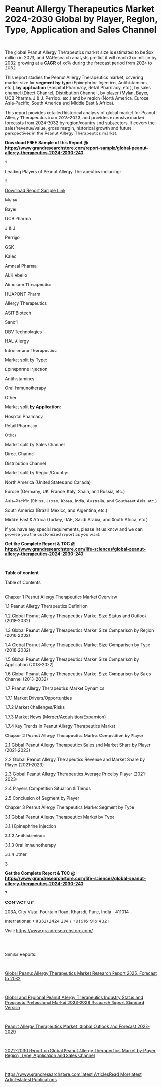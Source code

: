 <h1>Peanut Allergy Therapeutics Market 2024-2030 Global by Player, Region, Type, Application and Sales Channel</h1><br/><p>The global Peanut Allergy Therapeutics market size is estimated to be $xx million in 2023, and MAResearch analysts predict it will reach $xx million by 2032, growing at a <strong>CAGR</strong> of xx% during the forecast period from 2024 to 2032.</p>
 
 
 
 <p>This report studies the Peanut Allergy Therapeutics market, covering market size for <strong>segment by type</strong> (Epinephrine Injection, Antihistamines, etc.), <strong>by application</strong> (Hospital Pharmacy, Retail Pharmacy, etc.), by sales channel (Direct Channel, Distribution Channel), by player (Mylan, Bayer, UCB Pharma, J & J, Perrigo, etc.) and by region (North America, Europe, Asia-Pacific, South America and Middle East & Africa).</p>
 
 
 
 <p>This report provides detailed historical analysis of global market for Peanut Allergy Therapeutics from 2018-2023, and provides extensive market forecasts from 2024-2032 by region/country and subsectors. It covers the sales/revenue/value, gross margin, historical growth and future perspectives in the Peanut Allergy Therapeutics market.</p>
 
 
 
 <div><b>Download FREE Sample of this Report @ <a href="https://www.grandresearchstore.com/report-sample/global-peanut-allergy-therapeutics-2024-2030-240">https://www.grandresearchstore.com/report-sample/global-peanut-allergy-therapeutics-2024-2030-240</a></b></div>
 
 
 
 <p>? </p>
 
 
 
 <p>Leading Players of Peanut Allergy Therapeutics including:</p>
 
 
 
 <p>? </p>
 
 
 
 <p><a href="https://www.grandresearchstore.com/mr-admin/report-sample/global-peanut-allergy-therapeutics-2024-2030-240">Download Report Sample Link</a></p>
 
 
 
 <p>Mylan</p>
 
 
 
 <p>Bayer</p>
 
 
 
 <p>UCB Pharma</p>
 
 
 
 <p>J & J</p>
 
 
 
 <p>Perrigo</p>
 
 
 
 <p>GSK</p>
 
 
 
 <p>Kaleo</p>
 
 
 
 <p>Amneal Pharma</p>
 
 
 
 <p>ALK Abello</p>
 
 
 
 <p>Aimmune Therapeutics</p>
 
 
 
 <p>HUAPONT Pharm</p>
 
 
 
 <p>Allergy Therapeutics</p>
 
 
 
 <p>ASIT Biotech</p>
 
 
 
 <p>Sanofi</p>
 
 
 
 <p>DBV Technologies</p>
 
 
 
 <p>HAL Allergy</p>
 
 
 
 <p>Intrommune Therapeutics</p>
 
 
 
 <p>Market split by Type:</p>
 
 
 
 <p>Epinephrine Injection</p>
 
 
 
 <p>Antihistamines</p>
 
 
 
 <p>Oral Immunotherapy</p>
 
 
 
 <p>Other</p>
 
 
 
 <p>Market split <strong>by Application</strong>:</p>
 
 
 
 <p>Hospital Pharmacy</p>
 
 
 
 <p>Retail Pharmacy</p>
 
 
 
 <p>Other</p>
 
 
 
 <p>Market split by Sales Channel:</p>
 
 
 
 <p>Direct Channel</p>
 
 
 
 <p>Distribution Channel</p>
 
 
 
 <p>Market split by Region/Country:</p>
 
 
 
 <p>North America (United States and Canada)</p>
 
 
 
 <p>Europe (Germany, UK, France, Italy, Spain, and Russia, etc.)</p>
 
 
 
 <p>Asia-Pacific (China, Japan, Korea, India, Australia, and Southeast Asia, etc.)</p>
 
 
 
 <p>South America (Brazil, Mexico, and Argentina, etc.)</p>
 
 
 
 <p>Middle East & Africa (Turkey, UAE, Saudi Arabia, and South Africa, etc.)</p>
 
 
 
 <p>If you have any special requirements, please let us know and we can provide you the customized report as you want.</p>
 
 
 
 <div><b>Get the Complete Report & TOC @ <a href="https://www.grandresearchstore.com/life-sciences/global-peanut-allergy-therapeutics-2024-2030-240">https://www.grandresearchstore.com/life-sciences/global-peanut-allergy-therapeutics-2024-2030-240</a></b></div>
 
 
 
 <p><br />
 
 <b>Table of content</b></p>
 
 
 
 <p>Table of Contents<br />
 
 <br />
 
 Chapter 1 Peanut Allergy Therapeutics Market Overview<br />
 
 1.1 Peanut Allergy Therapeutics Definition<br />
 
 1.2 Global Peanut Allergy Therapeutics Market Size Status and Outlook (2018-2032)<br />
 
 1.3 Global Peanut Allergy Therapeutics Market Size Comparison by Region (2018-2032)<br />
 
 1.4 Global Peanut Allergy Therapeutics Market Size Comparison by Type (2018-2032)<br />
 
 1.5 Global Peanut Allergy Therapeutics Market Size Comparison by Application (2018-2032)<br />
 
 1.6 Global Peanut Allergy Therapeutics Market Size Comparison by Sales Channel (2018-2032)<br />
 
 1.7 Peanut Allergy Therapeutics Market Dynamics<br />
 
 1.7.1 Market Drivers/Opportunities<br />
 
 1.7.2 Market Challenges/Risks<br />
 
 1.7.3 Market News (Merger/Acquisition/Expansion)<br />
 
 1.7.4 Key Trends in Peanut Allergy Therapeutics Market<br />
 
 Chapter 2 Peanut Allergy Therapeutics Market Competition by Player<br />
 
 2.1 Global Peanut Allergy Therapeutics Sales and Market Share by Player (2021-2023)<br />
 
 2.2 Global Peanut Allergy Therapeutics Revenue and Market Share by Player (2021-2023)<br />
 
 2.3 Global Peanut Allergy Therapeutics Average Price by Player (2021-2023)<br />
 
 2.4 Players Competition Situation & Trends<br />
 
 2.5 Conclusion of Segment by Player<br />
 
 Chapter 3 Peanut Allergy Therapeutics Market Segment by Type<br />
 
 3.1 Global Peanut Allergy Therapeutics Market by Type<br />
 
 3.1.1 Epinephrine Injection<br />
 
 3.1.2 Antihistamines<br />
 
 3.1.3 Oral Immunotherapy<br />
 
 3.1.4 Other<br />
 
 3</p>
 
 
 
 <div><b>Get the Complete Report & TOC @ <a href="https://www.grandresearchstore.com/life-sciences/global-peanut-allergy-therapeutics-2024-2030-240">https://www.grandresearchstore.com/life-sciences/global-peanut-allergy-therapeutics-2024-2030-240</a></b></div>
 
 
 
 <p>? </p>
 
 
 
 <p><b>CONTACT US:</b><br />
 
 203A, City Vista, Fountain Road, Kharadi, Pune, India - 411014<br />
 
 International: +1(332) 2424 294 / +91 916-916-4321<br />
 
 Visit: <a href="https://www.grandresearchstore.com/">https://www.grandresearchstore.com/</a><br />
 
 <br />
 
 <br />
 
 Similar Reports:<br />
 
 <br />
 
 <a href="https://www.grandresearchstore.com/life-sciences/global-peanut-allergy-therapeutics-2025-2032-20">Global Peanut Allergy Therapeutics Market Research Report 2025, Forecast to 2032</a><br />
 
 <br />
 
 <a href="https://www.grandresearchstore.com/life-sciences/global-regional-peanut-allergy-therapeutics-2023-2028-757">Global and Regional Peanut Allergy Therapeutics Industry Status and Prospects Professional Market 2023-2028 Research Report Standard Version</a><br />
 
 <br />
 
 <a href="https://www.grandresearchstore.com/life-sciences/global-peanut-allergy-therapeutics-forecast-2023-2029-173">Peanut Allergy Therapeutics Market, Global Outlook and Forecast 2023-2029</a><br />
 
 <br />
 
 <a href="https://www.grandresearchstore.com/life-sciences/global-on-peanut-allergy-therapeutics-2022-2030-137">2022-2030 Report on Global Peanut Allergy Therapeutics Market by Player, Region, Type, Application and Sales Channel</a><br />
 
 <br />
 
 <a href="https://gyeongbokgung.com">https://www.grandresearchstore.com/</a><a href="https://hallyeomaritime.com">latest Articles</a><a href="https://jingwansa.com">Read More</a><a href="https://nguoiviet.jp/">latest Articles</a><a href="https://www.intelmarketresearch.com/">latest Publications</a></p>